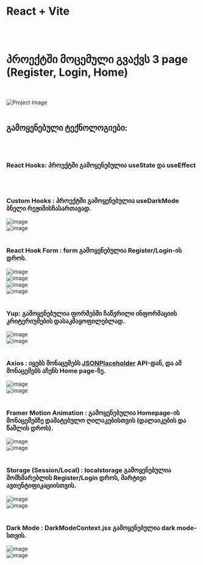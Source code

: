 # React + Vite
<br><br>
# პროექტში მოცემული გვაქვს 3 page (Register, Login, Home)
<br><br>
<img src="https://github.com/ninokhardziani/react-fin/assets/133757408/0b53d28e-7066-4c6f-8cd7-5743129ca654" alt="Project Image" />
<br><br>
## გამოყენებული ტექნოლოგიები:
<br><br>

### React Hooks: პროექტში გამოყენებულია useState და useEffect
<br><br>
### Custom Hooks : პროექტში გამოყენებულია useDarkMode ბნელი რეჟიმისჩასართავად.<br>
![image](https://github.com/ninokhardziani/react-fin/assets/133757408/623035ae-9229-412a-9970-cf815ce31256)<br>
![image](https://github.com/ninokhardziani/react-fin/assets/133757408/99568a71-4ffb-4f40-aa6d-d4349eec6408)
<br><br>
### React Hook Form : form გამოყენებულია Register/Login-ის დროს.<br>
![image](https://github.com/ninokhardziani/react-fin/assets/133757408/e038dce1-b20a-482f-a006-3b99aa5018a2)<br>
![image](https://github.com/ninokhardziani/react-fin/assets/133757408/72411c0c-708d-4901-8639-a6141288170f)<br>
![image](https://github.com/ninokhardziani/react-fin/assets/133757408/08f65e38-f8b2-437e-9497-2c96ed310826)<br>
![image](https://github.com/ninokhardziani/react-fin/assets/133757408/91eedc82-7618-4248-a2ee-4503eadd6812)
<br><br>
### Yup: გამოყენებულია ფორმებში ჩაწერილი ინფორმაციის კრიტერიუმების დასაკმაყოფილებლად.<br>
![image](https://github.com/ninokhardziani/react-fin/assets/133757408/01a1f501-4c40-4d8e-9bbe-110047d08095)<br>
![image](https://github.com/ninokhardziani/react-fin/assets/133757408/7ae7f8ba-ff68-43e7-92ee-5de96554ef71)
<br><br>
### Axios : იყებს მონაცემებს [JSONPlaceholder](https://jsonplaceholder.typicode.com/) API-დან, და ამ მონაცემებს აჩენს Home page-ზე.<br>
![image](https://github.com/ninokhardziani/react-fin/assets/133757408/d64232cb-aa1b-4b1c-9c8c-688cdb305d08)<br>
![image](https://github.com/ninokhardziani/react-fin/assets/133757408/1ffb4adb-d390-4931-8828-b40bb72d30bc)
<br><br>
### Framer Motion Animation : გამოყენებულია Homepage-ის მონაცემებზე დამატებულო ღილაკებისთვის (დალაიკების და წაშლის დროს).<br>
![image](https://github.com/ninokhardziani/react-fin/assets/133757408/7e97099c-51f1-4eaa-a20f-897087da74c6)<br>
![image](https://github.com/ninokhardziani/react-fin/assets/133757408/e0153f11-395d-43ad-8413-10438e8359fc)
<br><br>
### Storage (Session/Local) : localstorage გამოყენებულია მომხმარებლის Register/Login დროს, მარტივი ავთენტიფიკაციისთვის.<br>
![image](https://github.com/ninokhardziani/react-fin/assets/133757408/e1b6cea1-da8c-480c-bbd7-d0586fb5b622)<br>
![image](https://github.com/ninokhardziani/react-fin/assets/133757408/5580bece-ec47-4474-aed7-31e587a48b55)
<br><br>
### Dark Mode : DarkModeContext.jsx გამოყენებულია dark mode-სთვის.<br>
![image](https://github.com/ninokhardziani/react-fin/assets/133757408/90771c73-9a3e-49b6-8d89-625a63e7de65)<br>
![image](https://github.com/ninokhardziani/react-fin/assets/133757408/46fa7150-6681-4cfe-ac55-0f4398f73880) 
 
